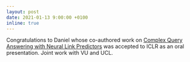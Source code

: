 ```yaml
---
layout: post
date: 2021-01-13 9:00:00 +0100
inline: true
---
```


Congratulations to Daniel whose co-authored work on [Complex Query Answering with Neural Link Predictors](https://twitter.com/danieldazac/status/1349318742157758464) was accepted to ICLR as an oral presentation. Joint work with VU and UCL. 